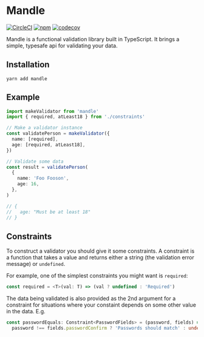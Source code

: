 # Mandle

[![CircleCI](https://img.shields.io/circleci/project/github/harrygr/mandle.svg?style=flat-square)](https://circleci.com/gh/harrygr/mandle) [![npm](https://img.shields.io/npm/v/mandle.svg?style=flat-square)](https://www.npmjs.com/package/mandle) [![codecov](https://codecov.io/gh/harrygr/mandle/branch/master/graph/badge.svg)](https://codecov.io/gh/harrygr/mandle)

Mandle is a functional validation library built in TypeScript. It brings a simple, typesafe api for validating your data.

## Installation

```
yarn add mandle
```

## Example

```typescript
import makeValidator from 'mandle'
import { required, atLeast18 } from './constraints'

// Make a validator instance
const validatePerson = makeValidator({
  name: [required],
  age: [required, atLeast18],
})

// Validate some data
const result = validatePerson(
  {
    name: 'Foo Fooson',
    age: 16,
  },
)

// {
//   age: "Must be at least 18"
// }
```

## Constraints

To construct a validator you should give it some constraints. A constraint is a function that takes a value and returns either a string (the validation error message) or `undefined`.

For example, one of the simplest constraints you might want is `required`:

```typescript
const required = <T>(val: T) => (val ? undefined : 'Required')
```

The data being validated is also provided as the 2nd argument for a constraint for situations where your constaint depends on some other value in the data. E.g.

```typescript
const passwordEquals: Constraint<PasswordFields> = (password, fields) =>
  password !== fields.passwordConfirm ? 'Passwords should match' : undefined
```
